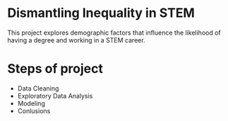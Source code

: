 # Dismantling Inequality in STEM
This project explores demographic factors that 
influence the likelihood of having a 
degree and working in a STEM career.

# Steps of project
- Data Cleaning
- Exploratory Data Analysis
- Modeling 
- Conlusions
